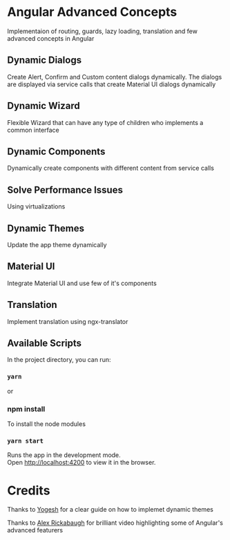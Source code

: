 # Angular Advanced Concepts

Implementaion of routing, guards, lazy loading, translation and few advanced concepts in Angular

## Dynamic Dialogs
Create Alert, Confirm and Custom content dialogs dynamically. The dialogs are displayed via service calls that create Material UI dialogs dynamically

## Dynamic Wizard
Flexible Wizard that can have any type of children who implements a common interface

## Dynamic Components
Dynamically create components with different content from service calls

## Solve Performance Issues
Using virtualizations

## Dynamic Themes
Update the app theme dynamically

## Material UI
Integrate Material UI and use few of it's components

## Translation
Implement translation using ngx-translator

## Available Scripts

In the project directory, you can run:

### `yarn`
or
### npm install

To install the node modules

### `yarn start`

Runs the app in the development mode.\
Open [http://localhost:4200](http://localhost:4200) to view it in the browser.

# Credits
Thanks to [Yogesh](http://www.carbonrider.com/2019/03/27/angular-change-theme-at-runtime) for a clear guide on how to implemet dynamic themes

Thanks to [Alex Rickabaugh](https://www.youtube.com/watch?v=EoSn8qASqQA&list=PLw5h0DiJ-9PA3SaUaGcqoHNt4e1FvvhyS) for brilliant video highlighting some of Angular's advanced featurers
